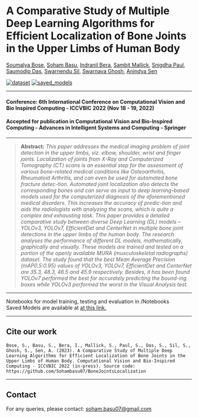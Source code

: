 <h1>A Comparative Study of Multiple Deep Learning Algorithms for Efficient Localization of Bone Joints in the Upper Limbs of Human Body</h1>

[Soumalya Bose](https://scholar.google.com/citations?user=Y_pbe8kAAAAJ&hl=en), [Soham Basu](https://scholar.google.com/citations?user=VFrBx88AAAAJ&hl=en), [Indranil Bera](https://www.linkedin.com/in/indranil-bera-16007196), [Sambit Mallick](https://www.linkedin.com/in/sambit-mallick-428b31235), [Snigdha Paul](https://www.linkedin.com/in/snigdha-paul-bb4355252), [Saumodip Das](https://www.linkedin.com/in/saumodip-das-3b37b822a), [Swarnendu Sil](https://www.linkedin.com/in/swarnendu-sil-641abb22b), [Swarnava Ghosh](https://www.linkedin.com/in/swarnava-ghosh-28711b178), [Anindya Sen](https://scholar.google.com/citations?user=vA6hgasAAAAJ&hl=en)

[![dataset](https://img.shields.io/badge/MURA-Dataset-red)](https://stanfordmlgroup.github.io/competitions/mura/)
[![saved_models](https://img.shields.io/badge/Saved-Models-yellow)](https://drive.google.com/drive/folders/1lgz6nURTzDC2HbEBdGaf-sVS0jgQiysC?usp=sharing) 


<hr />
<h4>Conference: 6th International Conference on Computational Vision and Bio Inspired Computing - ICCVBIC 2022 (Nov 18 - 19, 2022) </h4>
<h4>Accepted for publication in Computational Vision and Bio-Inspired Computing - Advances in Intelligent Systems and Computing - Springer </h4>
<hr />


> **Abstract:** *This paper addresses the medical imaging problem of joint detection in the upper limbs, viz. elbow, shoulder, wrist and finger joints. Localization of joints from X-Ray and Computerized Tomography (CT) scans is an essential step for the assessment of various bone-related medical conditions like Osteoarthritis, Rheumatoid Arthritis, and can even be used for automated bone fracture detec-tion. Automated joint localization also detects the corresponding bones and can serve as input to deep learning-based models used for the computerized diagnosis of the aforementioned medical disorders. This increases the accuracy of predic-tion and aids the radiologists with analyzing the scans, which is quite a complex and exhausting task. This paper provides a detailed comparative study between diverse Deep Learning (DL) models – YOLOv3, YOLOv7, EfficientDet and CenterNet in multiple bone joint detections in the upper limbs of the human body. The research analyses the performance of different DL models, mathematically, graphically and visually. These models are trained and tested on a portion of the openly available MURA (musculoskeletal radiographs) dataset. The study found that the best Mean Average Precision (mAP0.5:0.95) values of YOLOv3, YOLOv7, EfficientDet and CenterNet are 35.3, 48.3, 46.5 and 45.9 respectively. Besides, it has been found YOLOv7 performed the best for accurately predicting the bound-ing boxes while YOLOv3 performed the worst in the Visual Analysis test.*

<hr />

Notebooks for model training, testing and evaluation in /Notebooks </br>
Saved Models are available at <a href="https://drive.google.com/drive/folders/1lgz6nURTzDC2HbEBdGaf-sVS0jgQiysC?usp=sharing">at this link.</a>

<hr />

<h2>Cite our work</h2>

    
    Bose, S., Basu, S., Bera, I., Mallick, S., Paul, S., Das, S., Sil, S., Ghosh, S., Sen, A. (2023). A Comparative Study of Multiple Deep Learning Algorithms for Efficient Localization of Bone Joints in the Upper Limbs of Human Body. Computational Vision and Bio-Inspired Computing - ICCVBIC 2022 (in-press). Source code: https://github.com/Sohambasu07/BoneJointsLocalization


<hr />

<h2>Contact</h2>
For any queries, please contact: <a href="mailto:soham.basu07@gmail.com">soham.basu07@gmail.com</a>